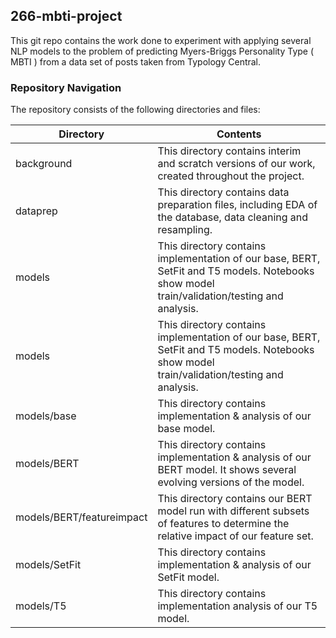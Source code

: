 ## 266-mbti-project
 This git repo contains the work done to experiment with applying several NLP models to the problem of predicting Myers-Briggs Personality Type ( MBTI ) from a data set of posts taken from Typology Central.

### Repository Navigation
 The repository consists of the following directories and files:

Directory  |  Contents
-----------| -------------
background | This directory contains interim and scratch versions of our work, created throughout the project.
dataprep   | This directory contains data preparation files, including EDA of the database, data cleaning and resampling.
models     | This directory contains implementation of our base, BERT, SetFit and T5 models.  Notebooks show model train/validation/testing and analysis.
models     | This directory contains implementation of our base, BERT, SetFit and T5 models.  Notebooks show model train/validation/testing and analysis.
models/base  | This directory contains implementation & analysis of our base model.
models/BERT  | This directory contains implementation & analysis of our BERT model.  It shows several evolving versions of the model.
models/BERT/featureimpact  | This directory contains our BERT model run with different subsets of features to determine the relative impact of our feature set.
models/SetFit  | This directory contains implementation & analysis of our SetFit model.  
models/T5  | This directory contains implementation analysis of our T5 model.
